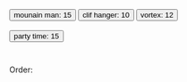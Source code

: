 <html>
    <head>
        <meta charset="utf-8">
        <title>New webpage</title>
    </head>
    <body>
        <div style="overflow:auto; height: 100px;">
            <button onClick="buy('mounain man');">mounain man: 15</button>
            <button onClick="buy('clif hanger');">clif hanger: 10</button>
            <button onClick="buy('vortex');">vortex: 12</button>
            <br><br>
            <button onClick="buy('party time');">party time: 15</button>
        </div>
        <div id="ord">Order:</div>
        <span id="price"></span>
        <script>    
            var price =0;    
            function buy(type){                
                if(type==='mounain man'){
                    document.getElementById("ord").innerHTML+="<br>mounain man price:15";
                    price=price+ 15;
                    document.getElementById("price").innerHTML=price;
                }else if(type==="clif hanger"){
                    document.getElementById("ord").innerHTML+="<br>clif hanger price:10";
                    price=price+ 10;
                    document.getElementById("price").innerHTML=price;
                }else if(type==='vortex'){
                    document.getElementById("ord").innerHTML+="<br>vortex price:12";
                    price=price+ 12;
                    document.getElementById("price").innerHTML=price;
                }else if(type==='party time'){
                    document.getElementById("ord").innerHTML+="<br>party time price:15";
                    price=price+ 15;
                    document.getElementById("price").innerHTML=price;
                }              
            }
        </script>
    </body>
</html>


